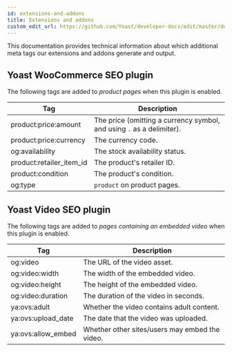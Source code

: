 ```yaml
---
id: extensions-and-addons
title: Extensions and addons
custom_edit_url: https://github.com/Yoast/developer-docs/edit/master/docs/features/meta-tags/extensions-and-addons.md
---
```

This documentation provides technical information about which additional meta tags our extensions and addons generate and output.

## Yoast WooCommerce SEO plugin

The following tags are added to _product pages_ when this plugin is enabled.

| Tag | Description |
|---|----|
| product:price:amount | The price (omitting a currency symbol, and using `.` as a delimiter). |
| product:price:currency | The currency code. |
| og:availability | The stock availability status. |
| product:retailer_item_id | The product's retailer ID. |
| product:condition | The product's condition. |
| og:type | `product` on product pages. |

## Yoast Video SEO plugin

The following tags are added to _pages containing an embedded video_ when this plugin is enabled.

| Tag | Description |
|---|----|
| og:video | The URL of the video asset. |
| og:video:width | The width of the embedded video. |
| og:video:height | The height of the embedded video. |
| og:video:duration | The duration of the video in seconds. |
| ya:ovs:adult | Whether the video contains adult content. |
| ya:ovs:upload_date | The date that the video was uploaded. |
| ya:ovs:allow_embed | Whether other sites/users may embed the video. |
